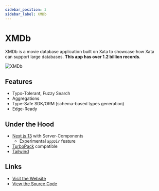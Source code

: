 ```yaml
---
sidebar_position: 3
sidebar_label: XMDb
---
```


# XMDb

XMDb is a movie database application built on Xata to showcase how Xata can support large databases. **This app has over 1.2 billion records.**

![XMDb](/images/docs/examples/xmdb.png)

## Features

- Typo-Tolerant, Fuzzy Search
- Aggregations
- Type-Safe SDK/ORM (schema-based types generation)
- Edge-Ready

## Under the Hood

- [Next.js 13](https://beta.nextjs.org) with Server-Components
  - Experimental `appDir` feature
- [TurboPack](https://vercel.com/blog/turbopack) compatible
- [Tailwind](https://tailwindcss.com/)

## Links

- [Visit the Website](https://sample-imdb.vercel.app/)
- [View the Source Code](https://github.com/xataio/examples/tree/main/apps/sample-imdb)
